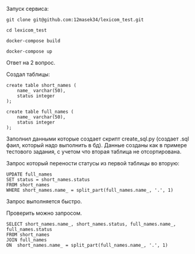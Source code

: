 Запуск сервиса:

```
git clone git@github.com:12masek34/lexicom_test.git

cd lexicom_test

docker-compose build

docker-compose up
```


Ответ на 2 вопрос.

Создал  таблицы:

```
create table short_names (
	name_ varchar(50),
	status integer
);

create table full_names (
	name_ varchar(50),
	status integer
);
```

Заполнил данными которые создает скрипт create_sql.py (создает .sql фаил, который надо выполнить в бд).
Данные созданы как в примере тестового задания, с учетом что вторая таблица не отсортирована.

Запрос который перености статусы из первой таблицы во вторую:

```
UPDATE full_names
SET status = short_names.status
FROM short_names
WHERE short_names.name_ = split_part(full_names.name_, '.', 1)

```

Запрос выполняется быстро.

Проверить можно запросом.

```
SELECT short_names.name_, short_names.status, full_names.name_, full_names.status
FROM short_names
JOIN full_names
ON  short_names.name_ = split_part(full_names.name_, '.', 1)
```

